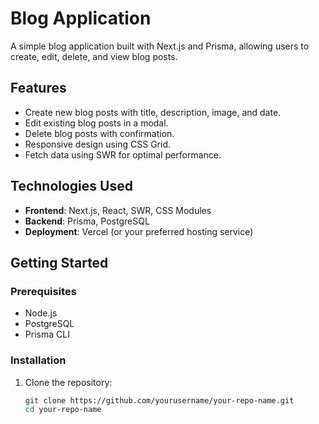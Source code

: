 # Blog Application

A simple blog application built with Next.js and Prisma, allowing users to create, edit, delete, and view blog posts.

## Features

- Create new blog posts with title, description, image, and date.
- Edit existing blog posts in a modal.
- Delete blog posts with confirmation.
- Responsive design using CSS Grid.
- Fetch data using SWR for optimal performance.

## Technologies Used

- **Frontend**: Next.js, React, SWR, CSS Modules
- **Backend**: Prisma, PostgreSQL
- **Deployment**: Vercel (or your preferred hosting service)

## Getting Started

### Prerequisites

- Node.js
- PostgreSQL
- Prisma CLI

### Installation

1. Clone the repository:
   ```bash
   git clone https://github.com/yourusername/your-repo-name.git
   cd your-repo-name
